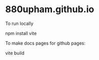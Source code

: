 # 880upham.github.io

To run locally

npm install 
vite


To make docs pages for github pages:

vite build
